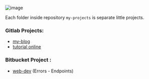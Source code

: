 ![image](cute_girl.png)

Each folder inside repository `my-projects` is separate little projects.

### Gitlab Projects:
* [my-blog](https://gitlab.com/Schedule93/my-blog)
* [tutorial online](https://gitlab.com/Schedule93/tutorial-online)

### Bitbucket Project :
* [web-dev](https://bitbucket.org/workspace-nicolai-cushnir/web-dev/src/master/) (Errors - Endpoints)
